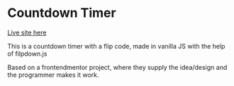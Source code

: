 # Countdown Timer

[Live site here](https://dhadhazi.github.io/countdown-timer/)

This is a countdown timer with a flip code, made in vanilla JS with the help of filpdown.js

Based on a frontendmentor project, where they supply the idea/design and the programmer makes it work.
